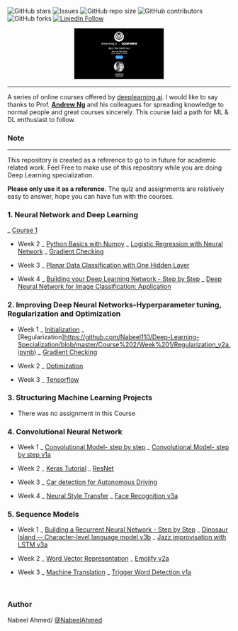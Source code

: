 
<!--- These are examples. See https://shields.io for others or to customize this set of shields. You might want to include dependencies, project status and licence info here --->
![GitHub stars](https://img.shields.io/github/stars/Nabeel110/Deep-Learning-Specialization?style=social)
![Issues](https://img.shields.io/github/issues/Nabeel110/Deep-Learning-Specialization)
![GitHub repo size](https://img.shields.io/github/repo-size/Nabeel110/Deep-Learning-Specialization)
![GitHub contributors](https://img.shields.io/github/contributors/Nabeel110/Deep-Learning-Specialization)
![GitHub forks](https://img.shields.io/github/forks/Nabeel110/Deep-Learning-Specialization?style=social)
[![LinjedIn Follow](https://img.shields.io/linkedIn/follow/nabeel?style=social)](https://www.linkedin.com/in/problem-solver-nabeel-ahmed/)

<p align="center"><img width="40%" src="Logo/deepLearning.jpg" /></p>

---

A series of online courses offered by [deeplearning.ai](https://www.deeplearning.ai/). I would like to say thanks to Prof. [**Andrew Ng**](www.andrewng.org) and his colleagues for spreading knowledge to normal people and great courses sincerely. This course laid a path for ML & DL enthusiast to follow.

### Note

---

This repository is created as a reference to go to in future for academic related work. Feel Free to make use of this repository while you are doing Deep Learning specialization.

**Please only use it as a reference**. The quiz and assignments are relatively easy to answer, hope you can have fun with the courses.

### 1. Neural Network and Deep Learning

_ [Course 1](https://github.com/Nabeel110/Deep-Learning-Specialization/tree/master/Course%201)
 
- Week 2
  _ [Python Basics with Numpy](https://github.com/Nabeel110/Deep-Learning-Specialization/blob/master/Course%201/Week%202/Python_Basics_With_Numpy_v3a.ipynb)
  _ [Logistic Regression with Neural Network](https://github.com/Nabeel110/Deep-Learning-Specialization/blob/master/Course%201/Week%202/Logistic_Regression_with_a_Neural_Network_mindset_v6a.ipynb)
  _ [Gradient Checking](https://github.com/Nabeel110/Deep-Learning-Specialization/blob/master/Course%201/Week%202/Gradient%2BChecking%2Bv1.ipynb)

- Week 3
   _ [Planar Data Classification with One Hidden Layer](https://github.com/Nabeel110/Deep-Learning-Specialization/blob/master/Course%201/Week%203/Planar_data_classification_with_onehidden_layer_v6c.ipynb) 
   
- Week 4
   _ [Building your Deep Learning Network - Step by Step](https://github.com/Nabeel110/Deep-Learning-Specialization/blob/master/Course%201/Week%204/Building_your_Deep_Neural_Network_Step_by_Step_v8a.ipynb) 
   _ [Deep Neural Network for Image Classification: Application](https://github.com/Nabeel110/Deep-Learning-Specialization/blob/master/Course%201/Week%204/Deep%2BNeural%2BNetwork%2B-%2BApplication%2Bv8.ipynb) 

### 2. Improving Deep Neural Networks-Hyperparameter tuning, Regularization and Optimization

- Week 1
   _ [Initialization](https://github.com/Nabeel110/Deep-Learning-Specialization/blob/master/Course%202/Week%201/Initialization.ipynb)
  _ [Regularization]https://github.com/Nabeel110/Deep-Learning-Specialization/blob/master/Course%202/Week%201/Regularization_v2a.ipynb)
  _ [Gradient Checking](https://github.com/Nabeel110/Deep-Learning-Specialization/blob/master/Course%202/Week%201/TensorFlow_Tutorial_v3b.ipynb)

- Week 2
  _ [Optimization](https://github.com/Nabeel110/Deep-Learning-Specialization/blob/master/Course%202/Week%202/Optimization_methods_v1b.ipynb)

- Week 3
   _ [Tensorflow](https://github.com/Nabeel110/Deep-Learning-Specialization/blob/master/Course%202/Week%201/TensorFlow_Tutorial_v3b.ipynb)

### 3. Structuring Machine Learning Projects

- There was no assignment in this Course

### 4. Convolutional Neural Network

- Week 1
  _ [Convolutional Model- step by step](https://github.com/Nabeel110/Deep-Learning-Specialization/tree/master/Course%204/Week%201)
  _ [Convolutional Model- step by step v1a](https://github.com/Nabeel110/Deep-Learning-Specialization/blob/master/Course%204/Week%201/Convolution_model_Step_by_Step_v2a.ipynb)


- Week 2
   _ [Keras Tutorial](https://github.com/Nabeel110/Deep-Learning-Specialization/blob/master/Course%204/Week%202/Keras_Tutorial_v2a.ipynb)
   _ [ResNet](https://github.com/Nabeel110/Deep-Learning-Specialization/blob/master/Course%204/Week%202/Residual_Networks_v2a.ipynb)

- Week 3
  _ [Car detection for Autonomous Driving](https://github.com/Nabeel110/Deep-Learning-Specialization/blob/master/Course%204/Week%203/Autonomous_driving_application_Car_detection_v3a.ipynb)

- Week 4
  _ [Neural Style Transfer](https://github.com/Nabeel110/Deep-Learning-Specialization/blob/master/Course%204/Week%204/Art_Generation_with_Neural_Style_Transfer_v3a.ipynb) 
  _ [Face Recognition v3a](https://github.com/Nabeel110/Deep-Learning-Specialization/blob/master/Course%204/Week%204/Face_Recognition_v3a.ipynb)

### 5. Sequence Models

- Week 1
  _ [Building a Recurrent Neural Network - Step by Step](https://github.com/Nabeel110/Deep-Learning-Specialization/blob/master/Course%205/Week%201/Building_a_Recurrent_Neural_Network_Step_by_Step_v3b.ipynb)
  _ [Dinosaur Island -- Character-level language model v3b](https://github.com/Nabeel110/Deep-Learning-Specialization/blob/master/Course%205/Week%201/Dinosaurus_Island_Character_level_language_model_final_v3b.ipynb)
  _ [Jazz improvisation with LSTM v3a](https://github.com/Nabeel110/Deep-Learning-Specialization/blob/master/Course%205/Week%201/Improvise_a_Jazz_Solo_with_an_LSTM_Network_v3a.ipynb)

- Week 2
  _ [Word Vector Representation](https://github.com/Nabeel110/Deep-Learning-Specialization/blob/master/Course%205/week%202/Operations_on_word_vectors_v2a.ipynb)
  _ [Emojify v2a](https://github.com/Nabeel110/Deep-Learning-Specialization/blob/master/Course%205/week%202/Emojify_v2a.ipynb)

- Week 3
  _ [Machine Translation](https://github.com/Nabeel110/Deep-Learning-Specialization/blob/master/Course%205/Week3/Neural_machine_translation_with_attention_v4a.ipynb) 
  _ [Trigger Word Detection v1a](https://github.com/Nabeel110/Deep-Learning-Specialization/blob/master/Course%205/Week3/Trigger_word_detection_v1a.ipynb)

<br/>

### Author

Nabeel Ahmed/ [@NabeelAhmed](https://github.com/Nabeel110)
